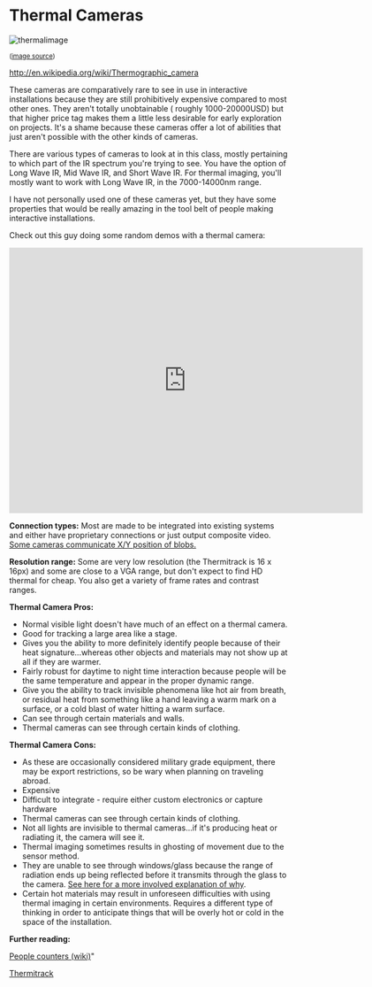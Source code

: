 # Thermal Cameras
![thermalimage](thermal.jpg)

<small>(<a href="http://www.humintell.com/2011/09/truthfulness-detection/thermal/" target="_blank">image source</a>)</small>

<a href="http://en.wikipedia.org/wiki/Thermographic_camera" target="_blank">http://en.wikipedia.org/wiki/Thermographic_camera</a>

These cameras are comparatively rare to see in use in interactive installations because they are still prohibitively expensive compared to most other ones. They aren't totally unobtainable ( roughly 1000-20000USD) but that higher price tag makes them a little less desirable for early exploration on projects. It's a shame because these cameras offer a lot of abilities that just aren't possible with the other kinds of cameras.

There are various types of cameras to look at in this class, mostly pertaining to which part of the IR spectrum you're trying to see. You have the option of Long Wave IR, Mid Wave IR, and Short Wave IR. For thermal imaging, you'll mostly want to work with Long Wave IR, in the 7000-14000nm range.

I have not personally used one of these cameras yet, but they have some properties that would be really amazing in the tool belt of people making interactive installations.

Check out this guy doing some random demos with a thermal camera:

<iframe src="http://www.youtube.com/embed/6mV4ecEbV1s?rel=0" width="640" height="480" frameborder="0" allowfullscreen="allowfullscreen"></iframe>

**Connection types:** Most are made to be integrated into existing systems and either have proprietary connections or just output composite video. <a href="http://www.thermitrack.com/">Some cameras communicate X/Y position of blobs.</a>

**Resolution range:** Some are very low resolution (the Thermitrack is 16 x 16px) and some are close to a VGA range, but don't expect to find HD thermal for cheap. You also get a variety of frame rates and contrast ranges.

**Thermal Camera Pros:**

- Normal visible light doesn't have much of an effect on a thermal camera.
- Good for tracking a large area like a stage.
- Gives you the ability to more definitely identify people because of their heat signature...whereas other objects and materials may not show up at all if they are warmer.
- Fairly robust for daytime to night time interaction because people will be the same temperature and appear in the proper dynamic range.
- Give you the ability to track invisible phenomena like hot air from breath, or residual heat from something like a hand leaving a warm mark on a surface, or a cold blast of water hitting a warm surface.
- Can see through certain materials and walls.
- Thermal cameras can see through certain kinds of clothing.

**Thermal Camera Cons:**

- As these are occasionally considered military grade equipment, there may be export restrictions, so be wary when planning on traveling abroad.
- Expensive
- Difficult to integrate - require either custom electronics or capture hardware
- Thermal cameras can see through certain kinds of clothing.
- Not all lights are invisible to thermal cameras...if it's producing heat or radiating it, the camera will see it.
- Thermal imaging sometimes results in ghosting of movement due to the sensor method.
- They are unable to see through windows/glass because the range of radiation ends up being reflected before it transmits through the glass to the camera. <a href="http://answers.yahoo.com/question/index?qid=20081001100003AAH2Ouo">See here for a more involved explanation of why</a>.
- Certain hot materials may result in unforeseen difficulties with using thermal imaging in certain environments. Requires a different type of thinking in order to anticipate things that will be overly hot or cold in the space of the installation.

**Further reading:**

[People counters (wiki)](http://en.wikipedia.org/wiki/People_counter)"

[Thermitrack](http://www.dbpharrison.com/tag/thermitrack/)